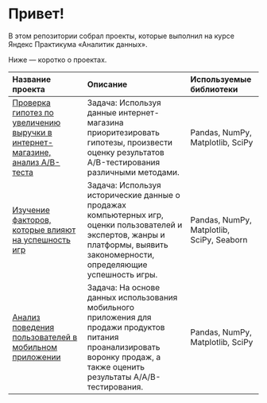# Привет!  

В этом репозитории собрал проекты, которые выполнил на курсе Яндекс Практикума &laquo;Аналитик данных&raquo;.  

Ниже &mdash; коротко о проектах.  

|Название проекта|Описание|Используемые библиотеки|  
|:---|:---|:---|  
|[Проверка гипотез по увеличению выручки в интернет-магазине, анализ A/B-теста](https://github.com/sirvoewodin/portfolio/tree/main/mobile_app_revenue_increasing)|Задача: Используя данные интернет-магазина приоритезировать гипотезы, произвести оценку результатов A/B-тестирования различными методами.|Pandas, NumPy, Matplotlib, SciPy|  
|[Изучение факторов, которые влияют на успешность игр](https://github.com/sirvoewodin/portfolio/tree/main/games_success)|Задача: Используя исторические данные о продажах компьютерных игр, оценки пользователей и экспертов, жанры и платформы, выявить закономерности, определяющие успешность игры. |Pandas, NumPy, Matplotlib, SciPy, Seaborn|  
|[Анализ поведения пользователей в мобильном приложении](https://github.com/sirvoewodin/portfolio/tree/main/mobile_app_users_behavior)|Задача: На основе данных использования мобильного приложения для продажи продуктов питания проанализировать воронку продаж, а также оценить результаты A/A/B-тестирования.|Pandas, NumPy, Matplotlib, SciPy|
